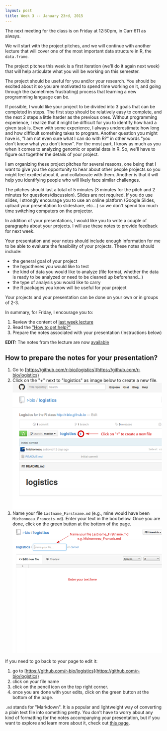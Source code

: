 ```yaml
---
layout: post
title: Week 3 -- January 23rd, 2015
---
```


The next meeting for the class is on Friday at 12:50pm, in Carr 611 as always.

We will start with the project pitches, and we will continue with another
lecture that will cover one of the most important data structure in R, the
`data.frame`.

The project pitches this week is a first iteration (we'll do it again next week)
that will help articulate what you will be working on this semester.

The project should be useful for you and/or your research. You should be excited
about it so you are motivated to spend time working on it, and going through the
(sometimes frustrating) process that learning a new programming language can be.

If possible, I would like your project to be divided into 3 goals that can be
completed in steps. The first step should be relatively easy to complete, and
the next 2 steps a little harder as the previous ones. Without programming
experience, I realize that it might be difficult for you to identify how hard a
given task is. Even with some experience, I always underestimate how long and
how difficult something takes to program. Another question you might have is, "I
am not even sure what I can do with R?" in other words "you don't know what you
don't know". For the most part, I know as much as you when it comes to analyzing
genomic or spatial data in R. So, we'll have to figure out together the details
of your project.

I am organizing these project pitches for several reasons, one being that I want
to give you the opportunity to hear about other people projects so you might
feel excited about it, and collaborate with them. Another is that it will help
you identifying people who will likely face similar challenges.

The pitches should last a total of 5 minutes (3 minutes for the pitch and 2
minutes for questions/discussion). Slides are not required. If you do use
slides, I strongly encourage you to use an online platform (Google Slides,
upload your presentation to slideshare, etc...) so we don't spend too much time
switching computers on the projector.

In addition of your presentations, I would like you to write a couple of
paragraphs about your projects. I will use these notes to provide feedback for
next week.

Your presentation and your notes should include enough information for me to be
able to evaluate the feasibility of your projects. These notes should include:

- the general goal of your project
- the hypotheses you would like to test
- the kind of data you would like to analyze (file format, whether the data is
  ready to be analyzed or need to be cleaned up beforehand...)
- the type of analysis you would like to carry
- the R packages you know will be useful for your project

Your projects and your presentation can be done on your own or in groups of 2-3.

In summary, for Friday, I encourage you to:

1. Review the content of [last week lecture](/01-intro-R)
1. Read the ["How to get help?"](/seeking-help)
1. Prepare the notes associated with your presentation (Instructions below)

**EDIT:** The notes from the lecture are now [available](/02-data-frames)

## How to prepare the notes for your presentation?

1. Go to
   [https://github.com/r-bio/logistics](https://github.com/r-bio/logistics)
2. Click on the "+" next to "logistics" as image below to create a new file.
![step 1](/img/step1_edit.png)
3. Name your file `Lastname_Firstname.md` (e.g., mine would have been
   `Michonneau_Francois.md`). Enter your text in
   the box below. Once you are done, click on the green button at the bottom of
   the page.
![step 2](/img/step2_edit.png)

If you need to go back to your page to edit it:

1. go to
[https://github.com/r-bio/logistics](https://github.com/r-bio/logistics)
2. click on your file name
3. click on the pencil icon on the top right corner.
4. once you are done with your edits, click on the green button at the bottom of
   the page.

`.md` stands for "Markdown". It is a popular and lightweight way of converting a
plain text file into something pretty. You don't have to worry about any kind of
formatting for the notes accompanying your presentation, but if you want to
explore and learn more about it, check out
[this page](https://help.github.com/articles/markdown-basics/).
